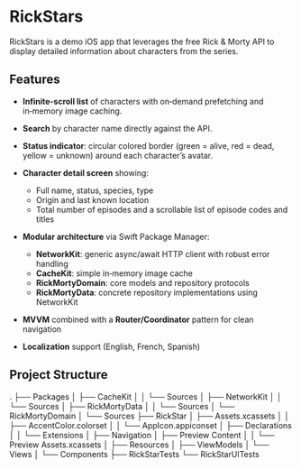 # RickStars

RickStars is a demo iOS app that leverages the free Rick & Morty API to display detailed information about characters from the series.

## Features

* **Infinite-scroll list** of characters with on‑demand prefetching and in‑memory image caching.
* **Search** by character name directly against the API.
* **Status indicator**: circular colored border (green = alive, red = dead, yellow = unknown) around each character’s avatar.
* **Character detail screen** showing:

  * Full name, status, species, type
  * Origin and last known location
  * Total number of episodes and a scrollable list of episode codes and titles
* **Modular architecture** via Swift Package Manager:

  * **NetworkKit**: generic async/await HTTP client with robust error handling
  * **CacheKit**: simple in‑memory image cache
  * **RickMortyDomain**: core models and repository protocols
  * **RickMortyData**: concrete repository implementations using NetworkKit
* **MVVM** combined with a **Router/Coordinator** pattern for clean navigation
* **Localization** support (English, French, Spanish)


## Project Structure

.
├── Packages
│   ├── CacheKit
│   │   └── Sources
│   ├── NetworkKit
│   │   └── Sources
│   ├── RickMortyData
│   │   └── Sources
│   └── RickMortyDomain
│       └── Sources
├── RickStar
│   ├── Assets.xcassets
│   │   ├── AccentColor.colorset
│   │   └── AppIcon.appiconset
│   ├── Declarations
│   │   └── Extensions
│   ├── Navigation
│   ├── Preview Content
│   │   └── Preview Assets.xcassets
│   ├── Resources
│   ├── ViewModels
│   └── Views
│       └── Components
├── RickStarTests
└── RickStarUITests
```
